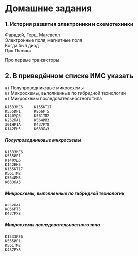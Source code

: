 # Домашние задания

### 1. История развития электроники и схемотехники
Фарадей, Герц, Максвелл  
Электронные поля, магнитные поля  
Когда был диод  
Про Попова

Про первые транзисторы

## 2. В приведённом списке ИМС указать

`а)` Полупроводниковые микросхемы  
`б)` Микросхемы, выполненные по гибридной технологии  
`в)` Микросхемы последовательностного типа

```
К1533ИЕ6     К155КТ17
К555ИР1      К856РТ5
К140УД6      К561ТМ2
К252ПА1      К564ИМ3
301НР1А      К437РУ8
К142ЕН5      К633ЛА3
```

##### Полупроводниковые микросхемы
```
К1533ИЕ6
К555ИР1
К140УД6
К142ЕН5
К155КТ17
К561ТМ2
К564ИМ3
К633ЛА3
```
##### Микросхемы, выполненные по гибридной технологии
```
К252ПА1
К856РТ5
К437РУ8
```
##### Микросхемы последовательностного типа
```
К1533ИЕ6
К555ИР1
К561ТМ2
К437РУ8
```